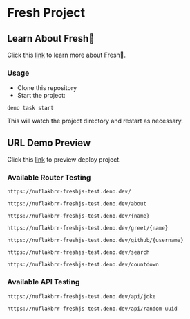 # Fresh Project

## Learn About Fresh🍋

Click this [link](https://fresh.deno.dev/docs/introduction) to learn more about Fresh🍋.

### Usage

- Clone this repository
- Start the project:

```
deno task start
```

This will watch the project directory and restart as necessary.

## URL Demo Preview

Click this [link](https://nuflakbrr-freshjs-test.deno.dev/) to preview deploy project.

### Available Router Testing

```
https://nuflakbrr-freshjs-test.deno.dev/
```

```
https://nuflakbrr-freshjs-test.deno.dev/about
```

```
https://nuflakbrr-freshjs-test.deno.dev/{name}
```

```
https://nuflakbrr-freshjs-test.deno.dev/greet/{name}
```

```
https://nuflakbrr-freshjs-test.deno.dev/github/{username}
```

```
https://nuflakbrr-freshjs-test.deno.dev/search
```

```
https://nuflakbrr-freshjs-test.deno.dev/countdown
```

### Available API Testing

```
https://nuflakbrr-freshjs-test.deno.dev/api/joke
```

```
https://nuflakbrr-freshjs-test.deno.dev/api/random-uuid
```

